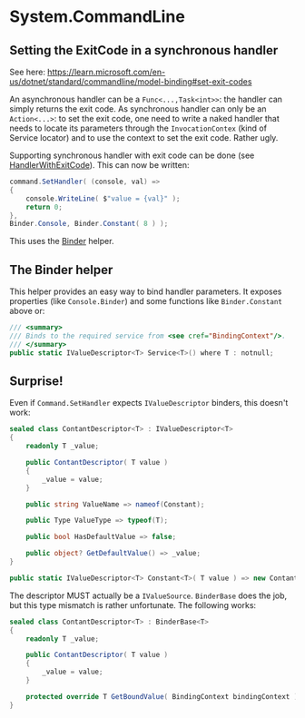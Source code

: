 # System.CommandLine

## Setting the ExitCode in a synchronous handler

See here: https://learn.microsoft.com/en-us/dotnet/standard/commandline/model-binding#set-exit-codes

An asynchronous handler can be a `Func<...,Task<int>>`: the handler can simply returns the exit code.
As synchronous handler can only be an `Action<...>`: to set the exit code, one need to write a
naked handler that needs to locate its parameters through the `InvocationContex` (kind of Service locator)
and to use the context to set the exit code. Rather ugly.

Supporting synchronous handler with exit code can be done (see [HandlerWithExitCode](HandlerWithExitCode.cs)).
This can now be written:
```csharp
command.SetHandler( (console, val) =>
{
    console.WriteLine( $"value = {val}" );
    return 0;
},
Binder.Console, Binder.Constant( 8 ) );
```

This uses the [Binder](Binder.cs) helper.

## The Binder helper

This helper provides an easy way to bind handler parameters. It exposes properties (like `Console.Binder`) and
some functions like `Binder.Constant` above or:
```csharp
/// <summary>
/// Binds to the required service from <see cref="BindingContext"/>.
/// </summary>
public static IValueDescriptor<T> Service<T>() where T : notnull;
```

## Surprise!
Even if `Command.SetHandler` expects `IValueDescriptor` binders, this doesn't work:

```csharp
sealed class ContantDescriptor<T> : IValueDescriptor<T>
{
    readonly T _value;

    public ContantDescriptor( T value )
    {
        _value = value;
    }

    public string ValueName => nameof(Constant);

    public Type ValueType => typeof(T);

    public bool HasDefaultValue => false;

    public object? GetDefaultValue() => _value;
}

public static IValueDescriptor<T> Constant<T>( T value ) => new ContantDescriptor<T>( value );
```

The descriptor MUST actually be a `IValueSource`. `BinderBase` does the job, but this type mismatch is rather unfortunate.
The following works:
```csharp
sealed class ContantDescriptor<T> : BinderBase<T>
{
    readonly T _value;

    public ContantDescriptor( T value )
    {
        _value = value;
    }

    protected override T GetBoundValue( BindingContext bindingContext ) => _value;
}
```









